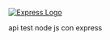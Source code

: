 [![Express Logo](https://i.cloudup.com/zfY6lL7eFa-3000x3000.png)](http://expressjs.com/)

api test node js con express
